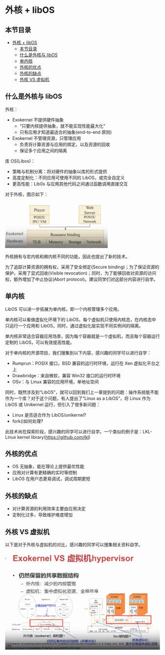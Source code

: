 # 外核 + libOS

## 本节目录

- [外核 + libOS](#外核--libos)
  - [本节目录](#本节目录)
  - [什么是外核与 libOS](#什么是外核与-libos)
  - [单内核](#单内核)
  - [外核的优点](#外核的优点)
  - [外核的缺点](#外核的缺点)
  - [外核 VS 虚拟机](#外核-vs-虚拟机)

## 什么是外核与 libOS

外核：

- Exokernel 不提供硬件抽象
  - “只要内核提供抽象，就不能实现性能最大化"
  - 只有应用才知道最适合的抽象(end-to-end 原则)
- Exokernel 不管理资源，只管理应用
  - 负责将计算资源与应用的绑定，以及资源的回收
  - 保证多个应用之间的隔离

库 OS(Libos)：

- 策略与机制分离：将对硬件的抽象以库的形式提供
- 高度定制化：不同应用可使用不同的 LibOS，或完全自定义
- 更高性能：Lib0s 与应用其他代码之间通过函数调用直接交互

对于外核，图示如下：

![](./resource/外核.png)

外核拥有与宏内核和微内核不同的功能，因此也提出了新的技术。

为了追踪计算资源的拥有权，采用了安全绑定(Secure binding)；为了保证资源的保护，采用了显式回收(Visible revocation)；同时，为了能够回收对资源的访问权，额外增加了中止协议(Abort protocol)。建议同学们对这部分内容进行自学。

## 单内核

LibOS 可以进一步拓展为单内核，即一个内核管理多个应用。

单内核可以看做虚拟化环境下的 LibOS，每个虚拟机只使用内核态，在内核态中只运行一个应用和 LibOS，同时，通过虚拟化层实现不同实例间的隔离。

单内核非常适合容器应用场景，因为每个容器就是一个虚拟机，而且每个容器运行定制的 LibOS，可以有效提高性能。

对于单内核的开源项目，我们搜集到以下内容，感兴趣的同学可以进行自学：

- Rumprun：POSIX 接口，BSD 兼容的运行时环境，运行在 Xen 虚拟化平台之上
- Drawbridge：来自微软，兼容 Win32 接口的运行时环境
- OSv：与 Linux 兼容的应用环境，单地址空间

同时，既然涉及到“LibOS”，就可以回到我们上一章提到的问题：操作系统能不能作为一个库？对于这个问题，有人提出了“Linux as a LibOS”，将 Linux 作为 LibOS 或 Unikernel 运行，但引入了很多新问题：

- Linux 是否适合作为 LibOS/unikernel?
- fork()如何处理?

此技术尚在探索阶段，感兴趣的同学可以进行自学。一个类似的例子是：LKL-Linux kernel library(https://github.com/lkl)

## 外核的优点

- OS 无抽象，能在理论上提供最优性能
- 应用对计算有更精确的实时等控制
- LibOS 在用户态更易调试，调试周期更短

## 外核的缺点

- 对计算资源的利用效率主要由应用决定
- 定制化过多，导致维护难度增加

## 外核 VS 虚拟机

以下是对于外核与虚拟机的对比，感兴趣的同学可以搜集相关资料自学。

![](./resource/外核虚拟机.png)
